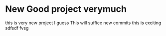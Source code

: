 # New Good project verymuch
this is very new project I guess
This will suffice new commits
this is exciting
sdfsdf
fvsg
